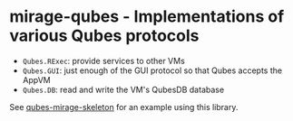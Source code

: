# mirage-qubes - Implementations of various Qubes protocols

- `Qubes.RExec`: provide services to other VMs
- `Qubes.GUI`: just enough of the GUI protocol so that Qubes accepts the AppVM
- `Qubes.DB`: read and write the VM's QubesDB database

See [qubes-mirage-skeleton][] for an example using this library.

[qubes-mirage-skeleton]: https://github.com/mirage/qubes-mirage-skeleton
